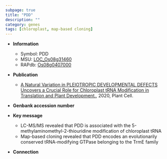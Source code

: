 ```yaml
---
subpage: true
title: "PDD"
description: ""
category: genes
tags: [chloroplast, map-based cloning]
---
```


* **Information**  
    + Symbol: PDD  
    + MSU: [LOC_Os08g31460](http://rice.plantbiology.msu.edu/cgi-bin/ORF_infopage.cgi?orf=LOC_Os08g31460)  
    + RAPdb: [Os08g0407000](http://rapdb.dna.affrc.go.jp/viewer/gbrowse_details/irgsp1?name=Os08g0407000)  

* **Publication**  
    + [A Natural Variation in PLEIOTROPIC DEVELOPMENTAL DEFECTS Uncovers a Crucial Role for Chloroplast tRNA Modification in Translation and Plant Development.](http://www.ncbi.nlm.nih.gov/pubmed?term=A+Natural+Variation+in+PLEIOTROPIC+DEVELOPMENTAL+DEFECTS+Uncovers+a+Crucial+Role+for+Chloroplast+tRNA+Modification+in+Translation+and+Plant+Development.%5BTitle%5D), 2020, Plant Cell.

* **Genbank accession number**  

* **Key message**  
    + LC-MS/MS revealed that PDD is associated with the 5-methylaminomethyl-2-thiouridine modification of chloroplast tRNA
    + Map-based cloning revealed that PDD encodes an evolutionarily conserved tRNA-modifying GTPase belonging to the TrmE family

* **Connection**  




